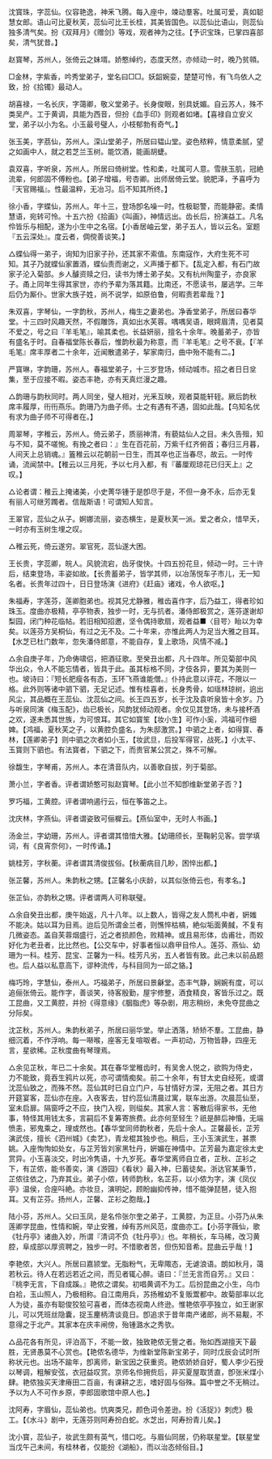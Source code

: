 <!-- { "loadSidebar": true } -->
沈寳珠，字蕊仙。仪容艳逸，神釆飞腾。每入座中，竦动羣客。吐属可爱，真如聪慧女郎。语山可比夏秋芙，蕊仙可比王长桂，其美皆国色。以蕊仙比语山，则蕊仙独多清气矣。扮《双拜月》《赠剑》等戏，观者神为之往。【予识宝珠，已掌四喜部矣，清气犹昔。】


赵寳琴，苏州人，张倚云之妹壻。娇憨绰约，态度天然，亦倾动一时，晚乃贫顇。


□金林，字紫香，吟秀堂弟子，堂名曰□□。妖韶婉娈，楚楚可怜，有飞鸟依人之致，扮《拾镯》最动人。


胡喜禄，一名长庆，字蔼卿，敬义堂弟子。长身俊眼，别具妩媚。自云苏人，殊不类吴产。工于黄调，具能为西音，但扮《血手印》则观者如堵。【喜禄自立安义堂，弟子以小为名。小玉最号璧人，小枝郁勃有奇气。】


张玉美，字茘仙，苏州人。深山堂弟子，所居曰韫山堂。姿色秾粹，情意柔腻，望之如画中人，就之若芝兰玉树。能饮酒，能画胡蜨。


袁双喜，字听泉，苏州人。所居曰倚树堂。性和柔，吐属可人意。雪肤玉肌，冠絶流辈，何郎固不傅粉也。【弟子增福，号杏卿。出师居倚云堂。貌肥泽，予喜呼为『天官赐福』。性最温粹，无冶习。后不知其所终。】


徐小香，字蝶仙，苏州人。年十三，登场卽名噪一时。性极聪警，而能静密。柔情慧语，宛转可怜。十五六扮《拾画》《叫画》，神情远出。齿长后，扮演益工。凡名伶皆乐与相配，遂为小生中之名宿。【小香居岫云堂，弟子五人，皆以云名。室题『五云深处』。度云者，倜傥善谈笑。】

△蝶仙得一弟子，询知为旧家子孙，还其家不索值。东南寇作，大府生死不可知。其子乃就蝶仙家置酒，蝶仙责而谢之，义声播于都下。【乱定入都，有石门故家子沦入菊部。乡人醵资赎之归，读书为博士弟子矣。又有杭州陶童子，亦良家子。甬上同年生得其家世，亦约予辈为落其籍。比南还，不愿读书，屡逃学。三年后仍为厮仆。世家大族子姓，尚不说学，如原伯鲁，何暇责若辈哉？】


朱双喜，字琴仙，一字韵秋，苏州人，梅生之妻弟也。净香堂弟子，所居曰春华堂。十三四时风趣天然，不假雕饰，真如出水芙蓉。喁喁吴语，眼嫮眉清，见者莫不爱之，号之曰『羊毛笔』，喻其柔也。长益妍丽，擅名十余年。晚蓄弟子，亦皆有盛名于时。自春福堂陈长春后，惟韵秋最为称意，而『羊毛笔』之号不衰。【『羊毛笔』席丰厚者二十余年，近闻散遣弟子，挈家南归，曲中殆不能有二。】


严寳琳，字韵珊，苏州人。春福堂弟子，十三岁登场，倾动城市。招之者日日坌集，至于应接不暇。姿态丰艳，亦有天真烂漫之趣。

△韵珊与韵秋同时。两人同坐，璧人相对，光釆互映，观者莫能轩轾。厥后韵秋席丰履厚，衎衎燕乐。韵珊乃为曲子师。士之有遇有不遇，固如此哉。【乌知名优有求为曲子师不可得者在。】


周翠琴，字稚云，苏州人。倚云弟子，质丽神清，有藐姑仙人之目。未久告殂，知与不知，莫不嗟惋。有挽之者曰：』生在百花前，万紫千红齐俯首；春归三月暮，人间天上总销魂。』篕稚云以花朝前一日生，而其卒也正当春尽，故云。一时传诵，流闻禁中。【稚云以三月死，予以七月入都，有『蕃厘观琼花已归天上』之叹。】

△论者谓：稚云上掩诸美，小史菁华锺于是卽尽于是，不但一身不永，后亦无复有丽人可继芳躅者。信哉斯语！可谓知人知言。


王翠官，蕊仙之从子。婀娜流丽，姿态横生，是夏秋芙一派。爱之者众，惜早夭，一时亦有玉树生埋之叹。

△稚云死，倚云遂穷。翠官死，蕊仙遂大困。


王长贵，字蕊卿，皖人。风貌流宕，齿牙俊快。十四五扮花旦，倾动一时。三十许后，结束登场，丰姿如故。【长贵蓄弟子，皆学其师，以冶荡悦车子市儿，无一知名者。长贵年过四十，日日登场演《进府》《赶庙》诸戏，令人欲呕。】


朱福寿，字莲芬，莲卿胞弟也。视其兄尤静雅，稚齿喜作字，后乃益工，得者珍如珠玉。度曲亦极精，亭亭物表，独步一时，无与抗者。潘侍郎极赏之，莲芬遂谢却梨园，闭门种花临帖。若旧相知招邀，坚令偶持歌扇，观者益■〈目咢〉眙以为幸矣。以莲芬方吴桐仙，有过之无不及。二十年来，亦惟此两人为足当大雅之目耳。【水芝已杜门数年，忽失潘侍郎意，不能自存，复上歌场，风情不减。】

△余自庚子年，乃命俦啸侣，把酒征歌。至癸丑出都，凡十四年。所见菊部中风华出众，令人不能忘情者，皆具于此。虽其标格不同，才伎各异，要其为美则一也。坡诗曰：『短长肥瘦各有态，玉环飞燕谁能僧。』仆持此意以评花，不限以一格。此外则等诸中驷下驷，无足记述。惟有桂喜者，长身秀骨，如瑶林琼树，逈出风尘，其品概在王蕊仙、沈蕊仙之间。长王四五岁，长于沈及袁听泉皆十余岁。乃与听泉同演《梅玉配》，齿已极长，风韵犹倾动观者。余仅见其登场，未与接杯酒之欢，遂未悉其世族，为可恨耳。其它如寳笙【妆小生】可作小奚，鸿福可作细婢。【鸿福，夏秋芙之子，以黄腔负盛名，为朱邸激赏。】中驷之上者，如得寳、春林，【莲卿弟子】则中驷之次者如小玉，【妆武旦，后投军得官，战死。】小太平、玉寳则下驷也。有法寳者，下驷之下，而贵官某公赏之，殊不可解。


徐馥生，字琴甫，苏州人。本在清音队内，以善歌自拔，列于菊部。


萧小兰，字者香。评者谓娇憨可拟赵寳琴。【此小兰不知卽维新堂弟子否？】


罗巧福，工黄腔。评者谓响遏行云，恒在筝笛之上。


沈庆林，字燕仙。评者谓姿致可俪樨云。【燕仙室中，无时人书画。】


汤金兰，字幼珊，苏州人。评者谓其愔愔大雅。【幼珊颀长，至鞠躬见客。尝学填词，有《良宵奈何》，一时传诵。】


姚桂芳，字秋蘅。评者谓其清俊拔俗。【秋蘅病目几眇，困悴出都。】


张芷馨，苏州人。朱韵秋之甥。【芷馨名小庆龄，以其似张倚云也，有孝名。】


张芷仙，亦韵秋之甥。评者谓两人可称联璧。

△余自癸丑出都，庚午始返，凡十八年。以上数人，皆得之友人筒札中者，姸媸不能决。姑以耳为目焉。迨后见所谓金兰者，则憔悴枯槁，絶似垢面黄馘，不复有几微姿态。盖自芙蓉烟盛行，近之者损颜色，败精神。或且易形体，齿甫壮，而姣好化为老丑者，比比然也。【公交车中，好事者恒以鼎甲目伶人。莲芬、燕仙、幼珊为一科。桂芳、昆宝、芷馨为一科。桂芳凡劣，五人者皆有致。此己未以前品题也。后人益以私意高下，谬种流传，与科目同为一邱之貉。】


梅巧玲，字慧仙，泰州人。巧福弟子，所居曰景龢堂。态丰气静，娴婉有度，可以追俪张倚云。能作字，善谈笑，待客殷勤，屋宇修整，酒食精良，客皆乐过之。既工昆曲，又工黄腔，并扮《得意缘》《胭脂虎》等杂剧，用志稍纷，未免夺昆曲之分际矣。


沈芷秋，苏州人。朱韵秋弟子，所居曰丽华堂。举止洒落，矫矫不羣。工昆曲，静细沉着，不作浮响。每一啭喉，座客无复喧呶者。一声初动，万物皆静，四座无言，星欲稀。芷秋度曲有琴理焉。

△余见芷秋，年已二十余矣。其在春华堂稚齿时，有吴舍人悦之，欲购为侍史，力不能致，竟吞生鸦片以死，亦可谓情痴矣。前二十余年，有甘太史自经死，或谓沈蕊仙致之，而殊不然。蕊仙其时已自立门户，与甘情好方深，无阻之者。其日方开筵宴客，蕊仙亦在座。入夜客去，甘约蕊仙清晨过寓，联车出游。次晨蕊仙至，室未启扉。隔窗呼之不应，抉门入视，则缢矣。其家人言：客散后得家书，无他事，特怪其用钱太多，言嗣后不复筹寄旅费。此亦何至轻生？祇是醉后神惛，无端愤恚，邪鬼乘之，理或然也。【春华堂同师韵秋者，先后十余人。芷馨最长，芷芳演武伎，擅长《泗州城》《卖艺》，青龙棍其独步也。稍后，王小玉演武生，甚票姚。入座恂恂如处女，与芷芳皆刘家黑牡丹，姸媚在神情中。芷芳最为嘉定徐太史赏异。小玉喜淡交，时出冷隽语，十九岁死。春华堂离师自立者，芷秋、芷衫之下，有芷侬，能书善奕，演《游园》《看状》最入神，巳蓄徒矣。浙达官某秉节，芷侬往依之，乃弃其业。弟子小侬，转师韵秋，名芷荪，以小侬为字，演《凤仪亭》温侯，合座呌絶。亦妆旦，演明妃，顾盼幽抑传神，惜不能弹琵琶，徒入抱耳。又有芷芬。扬州人，芷馨、芷衫之胞哉。】


陆小芬，苏州人。父曰玉凤，是名伶张尔奎之弟子，工黄腔，为正旦。小芬乃从朱莲卿学昆曲，性情和婉，举止安雅，绰有苏州风范，度曲亦工。【小芬字薇仙，歌《牡丹亭》诸曲入妙，所谓『清词不负《牡丹亭》』也。年稍长，车马稀，改习黄腔，阜成部以厚资聘之，独步一时。不惜歌者苦，但伤知音希。昆曲云乎哉！】


李艳侬，大兴人。所居曰嘉颕堂。无脂粉气，无卑陬态，无谑浪语。朗如秋月，蔼若秋云。待人在若远若近之间，而见者辄心醉。语曰：『兰无言而自芳。』又曰：『桃李无言，下自成蹊。』艳侬之谓矣。初唱黄调不为工。后扮昆曲之小生，乌巾白袷，玉山照人，乃极相称。自江南用兵，苏扬稚幼不复贩鬻都中。故菊部率以北人为徒，虽亦有聪俊狡狯可喜者，而体态视南人终逊。惟艳侬亭亭独立，如王谢家儿，可以凭班丝隐囊，捉玉麈柄清谈竟日。卽追求于昔年南产诸郎，尚不易觏，不意得之于北产。其家本在庆丰闸傍，殆锺潞水之秀欤。

△品花各有所见，评泊高下，不能一致，独致艳侬无訾之者。殆如西湖擅天下最胜，无贤愚莫不心赏也。【艳侬名德华，为维新堂陈新宝弟子，同时戊辰会试时所称状元也。出场不踰年，卽离师，新宝因之获重资。艳侬娇娇自好，蜀人李少石授以琴调，粗解安弦，衣冠益叹赏。京师名伶拥赀后，非买夏屋取赁直，卽张米煤小肆。艳侬独买天津瘠田二百亩，有课耕之志，嗜好固与俗殊。篇中誉之不无稍过。予以为人不可作乡原，李郎固歌馆中原人也。】


沈阿寿，字眉仙，蕊仙弟也。忼爽类兄，颜色词令差逊。扮《活捉》》刺虎》极工。【《水斗》剧中，无莲芬则阿寿扮白蛇。水芝出，阿寿扮青儿矣。】


沈小寳，蕊仙子，妆武生颇有英气，惜口吃。与眉仙同居，仍称联星堂。【联星堂当戊午己未间，有桂林者，仅能扮《湖船》，而以治态倾俗目。】


